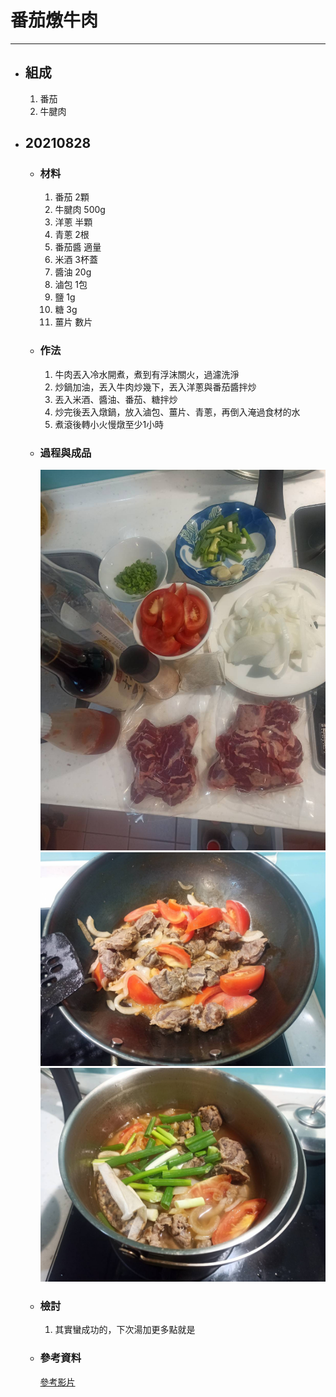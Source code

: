 # 番茄燉牛肉
---
+ ## 組成
  1. 番茄
  2. 牛腱肉

+ ## 20210828
  + ### 材料
    1. 番茄 2顆
    2. 牛腱肉   500g
    3. 洋蔥 半顆
    4. 青蔥 2根
    5. 番茄醬   適量
    6. 米酒 3杯蓋
    7. 醬油 20g
    8. 滷包 1包
    9. 鹽   1g
    10. 糖  3g
    11. 薑片 數片
  
  + ### 作法
    1. 牛肉丟入冷水開煮，煮到有浮沫關火，過濾洗淨
    2. 炒鍋加油，丟入牛肉炒幾下，丟入洋蔥與番茄醬拌炒
    3. 丟入米酒、醬油、番茄、糖拌炒
    4. 炒完後丟入燉鍋，放入滷包、薑片、青蔥，再倒入淹過食材的水
    5. 煮滾後轉小火慢燉至少1小時
  
  + ### 過程與成品
    ![](../../Image/20210828_1.jpg)
    ![](../../Image/20210828_2.jpg)
    ![](../../Image/20210828_3.jpg)
  
  + ### 檢討
    1. 其實蠻成功的，下次湯加更多點就是
  
  + ### 參考資料
    [參考影片](https://youtu.be/hp3hCRRvZ-c)